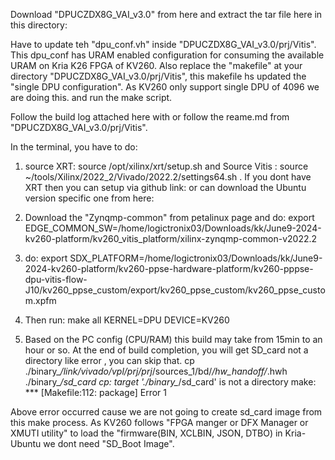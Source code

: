 
Download "DPUCZDX8G_VAI_v3.0" from here and extract the tar file here in this directory: 

Have to update teh "dpu_conf.vh"  inside "DPUCZDX8G_VAI_v3.0/prj/Vitis". This dpu_conf has URAM enabled configuration for consuming the available URAM on Kria K26 FPGA of KV260.
Also replace the "makefile" at your directory "DPUCZDX8G_VAI_v3.0/prj/Vitis", this makefile hs updated the "single DPU configuration". As KV260 only support single DPU of 4096 we are doing this.
and run the make script.


Follow the build log attached here with or follow the reame.md from "DPUCZDX8G_VAI_v3.0/prj/Vitis".

In the terminal, you have to do:

1. source XRT: source /opt/xilinx/xrt/setup.sh  and Source Vitis : source ~/tools/Xilinx/2022_2/Vivado/2022.2/settings64.sh . If you dont have XRT then you can setup via github link: or can download the Ubuntu version specific one from here:
2. Download the "Zynqmp-common" from petalinux page and do: export EDGE_COMMON_SW=/home/logictronix03/Downloads/kk/June9-2024-kv260-platform/kv260_vitis_platform/xilinx-zynqmp-common-v2022.2
3. do: export SDX_PLATFORM=/home/logictronix03/Downloads/kk/June9-2024-kv260-platform/kv260-ppse-hardware-platform/kv260-pppse-dpu-vitis-flow-J10/kv260_ppse_custom/export/kv260_ppse_custom/kv260_ppse_custom.xpfm 

4. Then run: make all KERNEL=DPU DEVICE=KV260




5. Based on the PC config (CPU/RAM) this build may take from 15min to an hour or so.
At the end of build completion, you will get SD_card not a directory like error , you can skip that.
cp ./binary_*/link/vivado/vpl/prj/prj*/sources_1/bd/*/hw_handoff/*.hwh ./binary_*/sd_card
cp: target './binary_*/sd_card' is not a directory
make: *** [Makefile:112: package] Error 1


Above error occurred cause we are not going to create sd_card image from this make process. As KV260 follows "FPGA manger or DFX Manager or XMUTI utility" to load the "firmware(BIN, XCLBIN, JSON, DTBO) in Kria-Ubuntu we dont need "SD_Boot Image".
